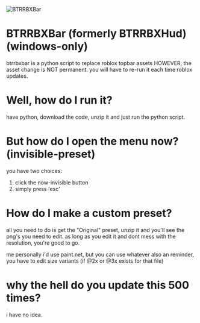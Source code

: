 ![BTRRBXBar](https://user-images.githubusercontent.com/43272916/233817448-735a19a2-983d-4cdd-8203-550143b6c7d5.png)

# BTRRBXBar (formerly BTRRBXHud) (windows-only)

btrrbxbar is a python script to replace roblox topbar assets
HOWEVER, the asset change is NOT permanent. you will have to re-run it each time roblox updates.

# Well, how do I run it?

have python, download the code, unzip it and just run the python script.

# But how do I open the menu now? (invisible-preset)

you have two choices:

1. click the now-invisible button
2. simply press 'esc'

# How do I make a custom preset?

all you need to do is get the "Original" preset, unzip it and you'll see the png's you need to edit. 
as long as you edit it and dont mess with the resolution, you're good to go.

me personally i'd use paint.net, but you can use whatever
also an reminder, you have to edit size variants (if @2x or @3x exists for that file)

# why the hell do you update this 500 times?

i have no idea.
